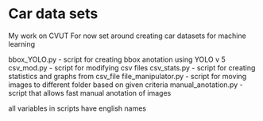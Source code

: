 # Car data sets
My work on CVUT
For now set around creating car datasets for machine learning

bbox_YOLO.py - script for creating bbox anotation using YOLO v 5
csv_mod.py - script for modifying csv files
csv_stats.py - script for creating statistics and graphs from csv_file
file_manipulator.py - script for moving images to different folder based on given criteria
manual_anotation.py - script that allows fast manual anotation of images

all variables in scripts have english names
